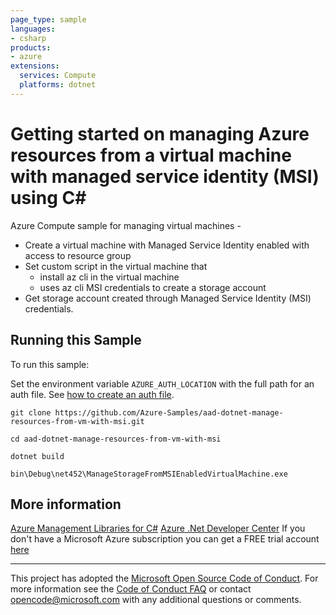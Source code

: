 ```yaml
---
page_type: sample
languages:
- csharp
products:
- azure
extensions:
  services: Compute
  platforms: dotnet
---
```


# Getting started on managing Azure resources from a virtual machine with managed service identity (MSI) using C# #

 Azure Compute sample for managing virtual machines -
   - Create a virtual machine with Managed Service Identity enabled with access to resource group
   - Set custom script in the virtual machine that
        - install az cli in the virtual machine
        - uses az cli MSI credentials to create a storage account
   - Get storage account created through Managed Service Identity (MSI) credentials.


## Running this Sample ##

To run this sample:

Set the environment variable `AZURE_AUTH_LOCATION` with the full path for an auth file. See [how to create an auth file](https://github.com/Azure/azure-libraries-for-net/blob/master/AUTH.md).

    git clone https://github.com/Azure-Samples/aad-dotnet-manage-resources-from-vm-with-msi.git

    cd aad-dotnet-manage-resources-from-vm-with-msi

    dotnet build

    bin\Debug\net452\ManageStorageFromMSIEnabledVirtualMachine.exe

## More information ##

[Azure Management Libraries for C#](https://github.com/Azure/azure-sdk-for-net/tree/Fluent)
[Azure .Net Developer Center](https://azure.microsoft.com/en-us/develop/net/)
If you don't have a Microsoft Azure subscription you can get a FREE trial account [here](http://go.microsoft.com/fwlink/?LinkId=330212)

---

This project has adopted the [Microsoft Open Source Code of Conduct](https://opensource.microsoft.com/codeofconduct/). For more information see the [Code of Conduct FAQ](https://opensource.microsoft.com/codeofconduct/faq/) or contact [opencode@microsoft.com](mailto:opencode@microsoft.com) with any additional questions or comments.